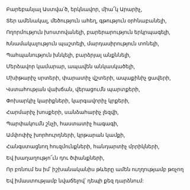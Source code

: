 Բարեբանյալ Աստվա՛ծ, երկնավոր, միա՜կ Արարիչ,

Տեր ամենակալ, մեծություն ահեղ, գթություն օրհնաբանելի,

Ողորմություն խոստովանելի, բարերարություն երկրպագելի,

Խնամակալություն պաշտելի, մարդասիրություն տոնելի,

Պահպանություն խնկելի, բարձրյալ անքննելի,

Մերձավոր կամարար, ապավեն անկասկածելի,

Մխիթարիչ սրտերի, փարատիչ վշտերի, ապաքինիչ ցավերի,

Վստահության վախճան, վերացումն պարտքերի,

Փոխարկիչ կարիքների, կարգավորիչ կրքերի,

Հարմարիչ խոսքերի, սանձահարիչ լեզվի,

Պարփակումն շնչի, հաստատիչ հագագի,

Ամփոփիչ խորհուրդների, կրթարան կամքի,

Հանգստացնող հուզմունքների, հանդարտիչ մրրիկների,

Եվ խաղաղությո՜ւն դու ծփանքների,

Որ բռնում ես իմ՝ իշխանականիս թևերը ամեն ուղղությամբ թռչող

Եվ իմաստությամբ նվաճելով՝ դեպի քեզ դարձնում: